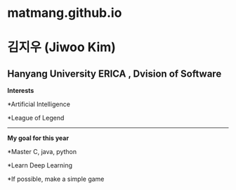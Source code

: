 # matmang.github.io
 김지우 (Jiwoo Kim) 
=============

Hanyang University ERICA , Dvision of Software
---

**Interests**

*Artificial Intelligence

*League of Legend

---

**My goal for this year**

*Master C, java, python

*Learn Deep Learning

*If possible, make a simple game
